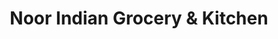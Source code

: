 ---
title: "Noor Indian Grocery & Kitchen"
url: /indianapolis/noor-indian-grocery-und-kitchen/
shop: Supermarkt
---